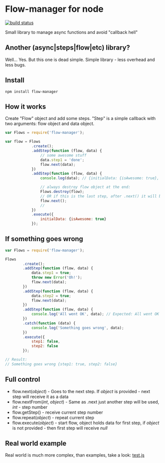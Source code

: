 # Flow-manager for node

<a href="https://travis-ci.org/zygis/flow-manager" target="blank"><img src="https://api.travis-ci.org/zygis/flow-manager.png" alt="build status" /></a>

Small library to manage async functions and avoid "callback hell"

## Another (async|steps|flow|etc) library?

Well... Yes. But this one is dead simple. Simple library - less overhead and less bugs.

## Install

```
npm install flow-manager
```

## How it works

Create "Flow" object and add some steps. "Step" is a simple callback with two arguments: flow object and data object.

```javascript
var Flows = require('flow-manager');

var flow = Flows
            .create();
            .addStep(function (flow, data) {
                // some awesome stuff
                data.step1 = 'done';
                flow.next(data);
            })
            .addStep(function (flow, data) {
                console.log(data); // {initialData: {isAwesome: true}, step1: true}

                // always destroy flow object at the end:
                Flows.destroy(flow);
                // OR if this is the last step, after .next() it will be destroyed automatically
                flow.next();
                //
            })
            .execute({
                initialData: {isAwesome: true}
            });
```

## If something goes wrong

```javascript
var Flows = require('flow-manager');

Flows
        .create();
        .addStep(function (flow, data) {
            data.step1 = true;
            throw new Error('Oh!');
            flow.next(data);
        })
        .addStep(function (flow, data) {
            data.step2 = true;
            flow.next(data);
        })
        .addStep(function (flow, data) {
            console.log('All went OK', data); // Expected: All went OK {step1: true, step2: true}
        })
        .catch(function (data) {
            console.log('Something goes wrong', data);
        })
        .execute({
            step1: false,
            step2: false
        });

// Result:
// Something goes wrong {step1: true, step2: false}
```

## Full control

* flow.next(<i>object</i>) - Goes to the next step. If <i>object</i> is provided - next step will receive it as a data
* flow.nextFrom(<i>int</i>, <i>object</i>) - Same as .next just another step will be used, <i>int</i> - step number
* flow.getStep() - receive current step number
* flow.repeat(<i>object</i>) - repeat current step
* flow.execute(<i>object</i>) - start flow, object holds data for first step, if <i>object</i> is not provided - then first step will receive <i>null</i>

## Real world example

Real world is much more complex, than examples, take a look: <a href="https://github.com/zygis/flow-manager/blob/master/test.js" target="_blank">test.js</a>
